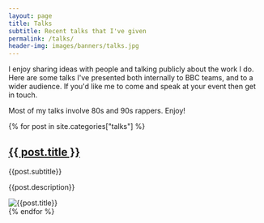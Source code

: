 ```yaml
---
layout: page
title: Talks
subtitle: Recent talks that I've given
permalink: /talks/
header-img: images/banners/talks.jpg
---
```


I enjoy sharing ideas with people and talking publicly about the work I do. Here are some talks I've presented both internally to BBC teams, and to a wider audience. If you'd like me to come and speak at your event then get in touch.

Most of my talks involve 80s and 90s rappers. Enjoy!

{% for post in site.categories["talks"] %}
<article class="pv4 bb b--black-10 ph3 ph0-l">
    <div class="flex flex-column flex-row-ns">
        <div class="w-100 w-60-ns pr3-ns order-2 order-1-ns">
            <a href="{{ post.url | prepend: site.baseurl }}" class="link dim black">
                <h1 class="f3 roboto mt0 lh-title mb1">{{ post.title }}</h1>
            </a>
            <p class="f5 f4-l lh-copy roboto i mv2">
                {{post.subtitle}}
            </p>
            <p class="f6 f5-l lh-copy roboto">
                {{post.description}}
            </p>
        </div>
        <div class="pl3-ns order-1 order-2-ns mb4 mb0-ns w-100 w-40-ns">
            <img src="{{post.thumbnail}}" class="db" alt="{{post.title}}">
        </div>
    </div>
</article>
{% endfor %}
